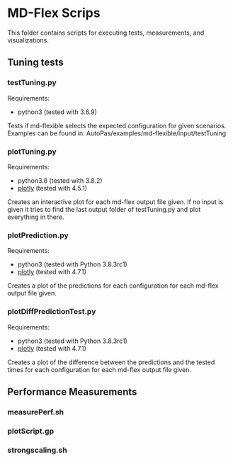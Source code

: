 # MD-Flex Scrips

This folder contains scripts for executing tests, measurements, and visualizations.

## Tuning tests

### testTuning.py

Requirements:
* python3 (tested with 3.6.9)

Tests if md-flexible selects the expected configuration for given scenarios. Examples can be found in:
AutoPas/examples/md-flexible/input/testTuning

### plotTuning.py

Requirements:
* python3.8 (tested with 3.8.2)
* [plotly](https://github.com/plotly/plotly.py) (tested with 4.5.1)

Creates an interactive plot for each md-flex output file given. If no input is given it tries to find the last output folder of testTuning.py and plot everything in there.

### plotPrediction.py

Requirements:
* python3 (tested with Python 3.8.3rc1)
* [plotly](https://github.com/plotly/plotly.py) (tested with 4.7.1)

Creates a plot of the predictions for each configuration for each md-flex output file given.

### plotDiffPredictionTest.py

Requirements:
* python3 (tested with Python 3.8.3rc1)
* [plotly](https://github.com/plotly/plotly.py) (tested with 4.7.1)

Creates a plot of the difference between the predictions and the tested times for each configuration for each md-flex output file given.

## Performance Measurements

### measurePerf.sh

### plotScript.gp

### strongscaling.sh
